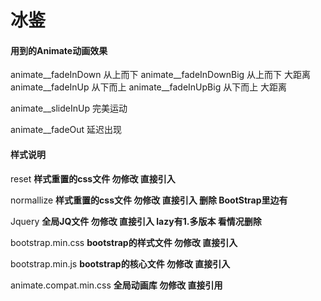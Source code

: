# 冰鉴
#### 用到的Animate动画效果 

animate__fadeInDown  从上而下
animate__fadeInDownBig 从上而下 大距离
animate__fadeInUp  从下而上
animate__fadeInUpBig  从下而上 大距离

animate__slideInUp  完美运动

animate__fadeOut 延迟出现



#### 样式说明

reset **样式重置的css文件 勿修改  直接引入**

normallize **样式重置的css文件 勿修改 直接引入  删除  BootStrap里边有**

Jquery **全局JQ文件 勿修改 直接引入  lazy有1.多版本 看情况删除**

bootstrap.min.css  **bootstrap的样式文件  勿修改 直接引入**

bootstrap.min.js **bootstrap的核心文件 勿修改 直接引入**

animate.compat.min.css **全局动画库 勿修改 直接引用**

